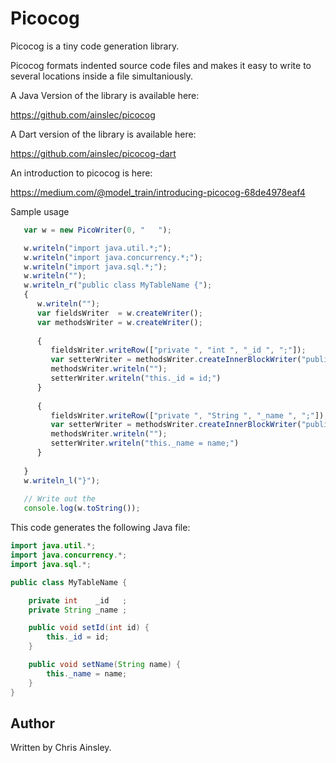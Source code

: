 # Picocog

Picocog is a tiny code generation library.

Picocog formats indented source code files and makes it easy to write to several locations inside a file simultaniously.

A Java Version of the library is available here:

https://github.com/ainslec/picocog

A Dart version of the library is available here:

https://github.com/ainslec/picocog-dart

An introduction to picocog is here:

https://medium.com/@model_train/introducing-picocog-68de4978eaf4

Sample usage

```typescript
   var w = new PicoWriter(0, "   ");

   w.writeln("import java.util.*;");
   w.writeln("import java.concurrency.*;");
   w.writeln("import java.sql.*;");
   w.writeln("");
   w.writeln_r("public class MyTableName {");
   {
      w.writeln("");
      var fieldsWriter  = w.createWriter();
      var methodsWriter = w.createWriter();
   
      {
         fieldsWriter.writeRow(["private ", "int ", "_id ", ";"]);
         var setterWriter = methodsWriter.createInnerBlockWriter("public void setId(int id) {", "}");
         methodsWriter.writeln("");
         setterWriter.writeln("this._id = id;")
      }
   
      {
         fieldsWriter.writeRow(["private ", "String ", "_name ", ";"]);
         var setterWriter = methodsWriter.createInnerBlockWriter("public void setName(String name) {", "}");
         methodsWriter.writeln("");
         setterWriter.writeln("this._name = name;")
      }
   
   }
   w.writeln_l("}");
   
   // Write out the 
   console.log(w.toString());
```

This code generates the following Java file:

```java
import java.util.*;
import java.concurrency.*;
import java.sql.*;

public class MyTableName {

    private int    _id   ;
    private String _name ;

    public void setId(int id) {
        this._id = id;
    }

    public void setName(String name) {
        this._name = name;
    }
}
```

## Author

Written by Chris Ainsley.